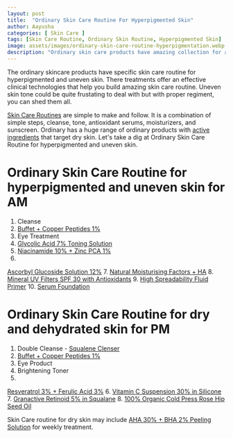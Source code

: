 ```yaml
---
layout: post
title:  "Ordinary Skin Care Routine For Hyperpigmented Skin"
author: Aayusha
categories: [ Skin Care ]
tags: [Skin Care Routine, Ordinary Skin Routine, Hyperpigmented Skin]
image: assets/images/ordinary-skin-care-routine-hyperpigmentation.webp
description: "Ordinary skin care products have amazing collection for a perfect skin care routine for hyperpigmented skin. This routine is effective because the products are made on proven clinical technologies."
---
```


The ordinary skincare products have specific skin care routine for hyperpigmented and uneven skin. There treatments offer an effective clinical technologies that help you build amazing skin care routine. Uneven skin tone could be quite frustating to deal with but with proper regiment, you can shed them all.
 

<a href="https://www.sheenycare.com/tags#Skin-Care-Routine" rel="dofollow" target="_blank">Skin Care Routines</a> are simple to make and follow. It is a combination of simple steps, cleanse, tone, antioxidant serums, moisturizers, and sunscreen. Ordinary has a huge range of ordinary products with <a href="https://www.sheenycare.com/active-ingredients-for-skin-care/" rel="dofollow" target="_blank">active ingredients</a> that target dry skin. Let's take a dig at Ordinary Skin Care Routine for hyperpigmented and uneven skin.

# Ordinary Skin Care Routine for hyperpigmented and uneven skin for AM

1. Cleanse
2. <a href="https://www.cultbeauty.co.uk/the-ordinary-buffet-copper-peptides-1.html" target="_blank" rel="nofollow">Buffet + Copper Peptides 1%</a>
3. Eye Treatment
4. <a href="https://www.cultbeauty.co.uk/the-ordinary-glycolic-acid-7-toning-solution.html" target="_blank" rel="nofollow">Glycolic Acid 7% Toning Solution</a>
5. <a href="https://www.cultbeauty.co.uk/the-ordinary-niacinamide-10-zinc-1.html" target="_blank" rel="nofollow">Niacinamide 10% + Zinc PCA 1%</a>
6. <a href="https://www.cultbeauty.co.uk/the-ordinary-ascorbyl-glucoside-solution-12.html" target="_blank" rel="nofollow">
Ascorbyl Glucoside Solution 12%</a>
7. <a href="https://www.cultbeauty.co.uk/the-ordinary-natural-moisturizing-factors-ha.html" target="_blank" rel="nofollow">Natural Moisturising Factors + HA</a>
8. <a href="https://www.cultbeauty.co.uk/the-ordinary" target="_blank" rel="nofollow">Mineral UV Filters SPF 30 with Antioxidants</a>
9. <a href="https://www.cultbeauty.co.uk/the-ordinary-high-spreadability-fluid-primer.html" target="_blank" rel="nofollow">High Spreadability Fluid Primer</a>
10. <a href="https://www.cultbeauty.co.uk/the-ordinary-serum-foundation.html" target="_blank" rel="nofollow">Serum Foundation</a>


# Ordinary Skin Care Routine for dry and dehydrated skin for PM

1. Double Cleanse - <a href="https://www.cultbeauty.co.uk/the-ordinary-squalene-cleanser.html" target="_blank" rel="nofollow">Squalene Clenser</a>
2. <a href="https://www.cultbeauty.co.uk/the-ordinary-buffet-copper-peptides-1.html" target="_blank" rel="nofollow">Buffet + Copper Peptides 1%</a>
3. Eye Product
4. Brightening Toner
5. <a href="https://www.cultbeauty.co.uk/the-ordinary-resveratrol-3-ferulic-acid-3.html" target="_blank" rel="nofollow">
Resveratrol 3% + Ferulic Acid 3%</a>
6. <a href="https://www.cultbeauty.co.uk/the-ordinary-vitamin-c-suspension-30-in-silicone.html" target="_blank" rel="nofollow">Vitamin C Suspension 30% in Silicone</a>
7. <a href="https://www.cultbeauty.co.uk/the-ordinary-granactive-retinoid-5-in-squalane.html" target="_blank" rel="nofollow">Granactive Retinoid 5% in Squalane</a>
8. <a href="https://www.cultbeauty.co.uk/the-ordinary-100-organic-cold-pressed-rose-hip-seed-oil.html" target="_blank" rel="nofollow">100% Organic Cold Press Rose Hip Seed Oil</a>

Skin Care routine for dry skin may include  <a href="https://www.cultbeauty.co.uk/the-ordinary-aha-30-bha-2-peeling-solution.html" target="_blank" rel="nofollow">AHA 30% + BHA 2% Peeling Solution</a> for weekly treatment.